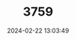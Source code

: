 ---
title: "3759"
category: "Cannomys badius"
draft: false
date: 2024-02-22 13:03:49
languages:
  English: ["Bay Bamboo Rat", "Lesser Bamboo Rat"]
  German: ["Kleine Bambusratte", "Kleine Nepalesische Bambusratte"]
---